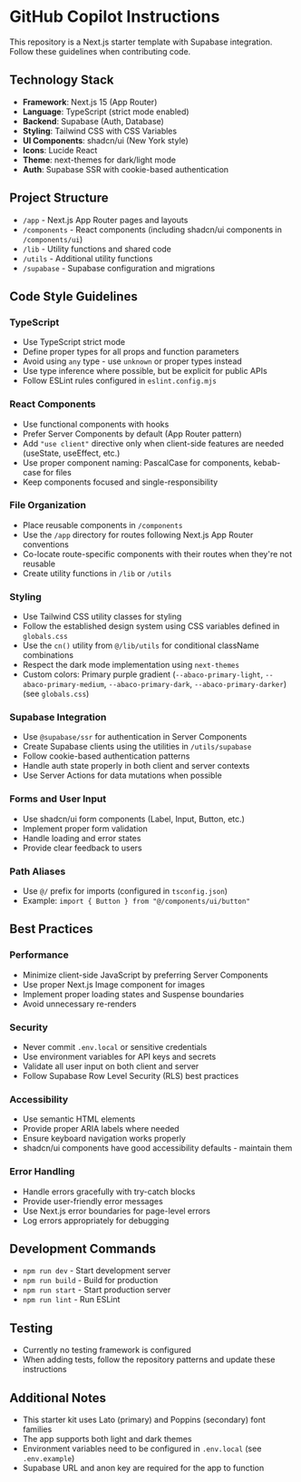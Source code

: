 # GitHub Copilot Instructions

This repository is a Next.js starter template with Supabase integration. Follow these guidelines when contributing code.

## Technology Stack

- **Framework**: Next.js 15 (App Router)
- **Language**: TypeScript (strict mode enabled)
- **Backend**: Supabase (Auth, Database)
- **Styling**: Tailwind CSS with CSS Variables
- **UI Components**: shadcn/ui (New York style)
- **Icons**: Lucide React
- **Theme**: next-themes for dark/light mode
- **Auth**: Supabase SSR with cookie-based authentication

## Project Structure

- `/app` - Next.js App Router pages and layouts
- `/components` - React components (including shadcn/ui components in `/components/ui`)
- `/lib` - Utility functions and shared code
- `/utils` - Additional utility functions
- `/supabase` - Supabase configuration and migrations

## Code Style Guidelines

### TypeScript

- Use TypeScript strict mode
- Define proper types for all props and function parameters
- Avoid using `any` type - use `unknown` or proper types instead
- Use type inference where possible, but be explicit for public APIs
- Follow ESLint rules configured in `eslint.config.mjs`

### React Components

- Use functional components with hooks
- Prefer Server Components by default (App Router pattern)
- Add `"use client"` directive only when client-side features are needed (useState, useEffect, etc.)
- Use proper component naming: PascalCase for components, kebab-case for files
- Keep components focused and single-responsibility

### File Organization

- Place reusable components in `/components`
- Use the `/app` directory for routes following Next.js App Router conventions
- Co-locate route-specific components with their routes when they're not reusable
- Create utility functions in `/lib` or `/utils`

### Styling

- Use Tailwind CSS utility classes for styling
- Follow the established design system using CSS variables defined in `globals.css`
- Use the `cn()` utility from `@/lib/utils` for conditional className combinations
- Respect the dark mode implementation using `next-themes`
- Custom colors: Primary purple gradient (`--abaco-primary-light`, `--abaco-primary-medium`, `--abaco-primary-dark`, `--abaco-primary-darker`) (see `globals.css`)

### Supabase Integration

- Use `@supabase/ssr` for authentication in Server Components
- Create Supabase clients using the utilities in `/utils/supabase`
- Follow cookie-based authentication patterns
- Handle auth state properly in both client and server contexts
- Use Server Actions for data mutations when possible

### Forms and User Input

- Use shadcn/ui form components (Label, Input, Button, etc.)
- Implement proper form validation
- Handle loading and error states
- Provide clear feedback to users

### Path Aliases

- Use `@/` prefix for imports (configured in `tsconfig.json`)
- Example: `import { Button } from "@/components/ui/button"`

## Best Practices

### Performance

- Minimize client-side JavaScript by preferring Server Components
- Use proper Next.js Image component for images
- Implement proper loading states and Suspense boundaries
- Avoid unnecessary re-renders

### Security

- Never commit `.env.local` or sensitive credentials
- Use environment variables for API keys and secrets
- Validate all user input on both client and server
- Follow Supabase Row Level Security (RLS) best practices

### Accessibility

- Use semantic HTML elements
- Provide proper ARIA labels where needed
- Ensure keyboard navigation works properly
- shadcn/ui components have good accessibility defaults - maintain them

### Error Handling

- Handle errors gracefully with try-catch blocks
- Provide user-friendly error messages
- Use Next.js error boundaries for page-level errors
- Log errors appropriately for debugging

## Development Commands

- `npm run dev` - Start development server
- `npm run build` - Build for production
- `npm run start` - Start production server
- `npm run lint` - Run ESLint

## Testing

- Currently no testing framework is configured
- When adding tests, follow the repository patterns and update these instructions

## Additional Notes

- This starter kit uses Lato (primary) and Poppins (secondary) font families
- The app supports both light and dark themes
- Environment variables need to be configured in `.env.local` (see `.env.example`)
- Supabase URL and anon key are required for the app to function
